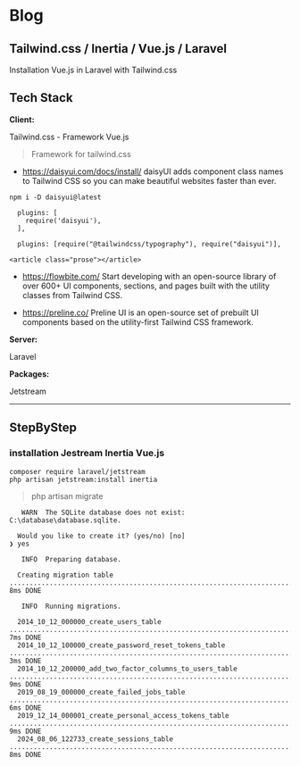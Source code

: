 
# Blog

## Tailwind.css / Inertia / Vue.js / Laravel 
Installation Vue.js in Laravel with Tailwind.css

## Tech Stack

**Client:** 

Tailwind.css - Framework Vue.js 

> Framework for tailwind.css

- https://daisyui.com/docs/install/
daisyUI adds component class names to Tailwind CSS so you can make beautiful websites faster than ever.

```
npm i -D daisyui@latest

  plugins: [
    require('daisyui'),
  ],

  plugins: [require("@tailwindcss/typography"), require("daisyui")],

<article class="prose"></article>

```

- https://flowbite.com/
Start developing with an open-source library of over 600+ UI components, sections, and pages built with the utility classes from Tailwind CSS.

- https://preline.co/
Preline UI is an open-source set of prebuilt UI components based on the utility-first Tailwind CSS framework.


**Server:** 

Laravel 

**Packages:** 

 Jetstream 


--------------------------------

## StepByStep

### installation Jestream Inertia Vue.js

```
composer require laravel/jetstream
php artisan jetstream:install inertia
```

> php artisan migrate

```
   WARN  The SQLite database does not exist: C:\database\database.sqlite.

  Would you like to create it? (yes/no) [no]
❯ yes

   INFO  Preparing database.

  Creating migration table ................................................................................................................ 8ms DONE

   INFO  Running migrations.

  2014_10_12_000000_create_users_table .................................................................................................... 7ms DONE
  2014_10_12_100000_create_password_reset_tokens_table .................................................................................... 3ms DONE
  2014_10_12_200000_add_two_factor_columns_to_users_table ................................................................................. 9ms DONE
  2019_08_19_000000_create_failed_jobs_table .............................................................................................. 6ms DONE
  2019_12_14_000001_create_personal_access_tokens_table ................................................................................... 9ms DONE
  2024_08_06_122733_create_sessions_table ................................................................................................. 8ms DONE
```
